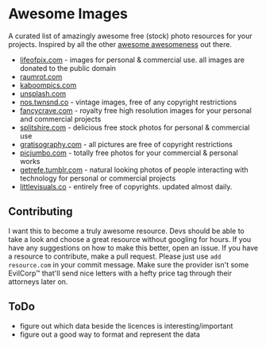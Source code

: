 Awesome Images
==============

A curated list of amazingly awesome free (stock) photo resources for your projects. Inspired by all the other [awesome awesomeness](https://github.com/bayandin/awesome-awesomeness) out there.

* [lifeofpix.com](http://www.lifeofpix.com/) - images for personal & commercial use. all images are donated to the public domain
* [raumrot.com](http://www.raumrot.com/)
* [kaboompics.com](http://kaboompics.com/)
* [unsplash.com](http://unsplash.com/)
* [nos.twnsnd.co](http://nos.twnsnd.co/) - vintage images, free of any copyright restrictions
* [fancycrave.com](http://fancycrave.com/) - royalty free high resolution images for your personal and commercial projects
* [splitshire.com](http://splitshire.com/) - delicious free stock photos for personal & commercial use
* [gratisography.com](http://www.gratisography.com/) - all pictures are free of copyright restrictions
* [picjumbo.com](http://picjumbo.com/) - totally free photos for your commercial & personal works
* [getrefe.tumblr.com](http://getrefe.tumblr.com/) - natural looking photos of people interacting with technology for personal or commercial projects
* [littlevisuals.co](http://littlevisuals.co/) - entirely free of copyrights. updated almost daily.


Contributing
------------
I want this to become a truly awesome resource. Devs should be able to take a look and choose a great resource without googling for hours.
If you have any suggestions on how to make this better, open an issue. If you have a resource to contribute, make a pull request.
Please just use `add resource.com` in your commit message. Make sure the provider isn't some EvilCorp™ that'll send nice letters with a hefty price tag through their attorneys later on.


ToDo
----

* figure out which data beside the licences is interesting/important
* figure out a good way to format and represent the data
